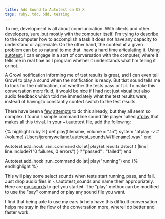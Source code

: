 ```yaml
---
title: Add Sound to Autotest on OS X
tags: ruby, tdd, bdd, testing
---
```


To me, development is all about communication. With clients and other developers, sure, but mostly with the computer itself. I'm trying to describe to the computer how to accomplish a task it does not have any capacity to understand or appreciate. On the other hand, the context of a given problem can be so natural to me that I have a hard time articulating it. Using [autotest](http://github.com/grosser/autotest), I can engage in a sort of conversation with the computer, where it tells me in real time as I program whether it understands what I'm telling it or not.

A Growl notification informing me of test results is great, and I can even tell Growl to play a sound when the notification is ready. But that sound tells me to look for the notification, not whether the tests pass or fail. To make this conversation more fluid, it would be nice if I had not just visual but also audio feedback which told me immediately what the test results were, instead of having to constantly context switch to the test results.

There have been a [few](http://www.fozworks.com/2007/7/28/autotest-sound-effects) [attempts](http://www.metaskills.net/2008/4/6/autotest-playlist-for-red-green-feedback) to do this already, but they all seem so complex. I found a simple command line sound file player called [afplay](http://developer.apple.com/mac/library/documentation/Darwin/Reference/ManPages/man1/afplay.1.html) that makes all this trivial. In your ~/.autotest file, add the following:

{% highlight ruby %}
def play(filename, volume = ".15")
  system "afplay -v #{volume} /Users/jeremyweiland/.autotest_sounds/#{filename}.wav"
end
 
Autotest.add_hook :ran_command do |at|
  play(at.results.detect { |line| line.include?("0 failures, 0 errors") } ? "passed" : "failed")
end

Autotest.add_hook :run_command do |at|
  play("running")
end
{% endhighlight %}

This will play some select sounds when tests start running, pass, and fail. Just drop audio files in ~/.autotest_sounds and name them appropriately. Here are [my sounds](/media/dot-autotest_sounds.zip) to get you started. The "play" method can be modified to use the "say" command or play any sound file you want.

I find that being able to use my ears to help have this difficult conversation helps me stay in the flow of the conversation more, where I do better and faster work.